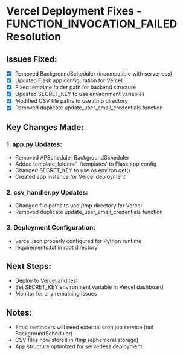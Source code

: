 # Vercel Deployment Fixes - FUNCTION_INVOCATION_FAILED Resolution

## Issues Fixed:
- [x] Removed BackgroundScheduler (incompatible with serverless)
- [x] Updated Flask app configuration for Vercel
- [x] Fixed template folder path for backend structure
- [x] Updated SECRET_KEY to use environment variables
- [x] Modified CSV file paths to use /tmp directory
- [x] Removed duplicate update_user_email_credentials function

## Key Changes Made:

### 1. app.py Updates:
- Removed APScheduler BackgroundScheduler
- Added template_folder='../templates' to Flask app config
- Changed SECRET_KEY to use os.environ.get()
- Created app instance for Vercel deployment

### 2. csv_handler.py Updates:
- Changed file paths to use /tmp directory for Vercel
- Removed duplicate update_user_email_credentials function

### 3. Deployment Configuration:
- vercel.json properly configured for Python runtime
- requirements.txt in root directory

## Next Steps:
- Deploy to Vercel and test
- Set SECRET_KEY environment variable in Vercel dashboard
- Monitor for any remaining issues

## Notes:
- Email reminders will need external cron job service (not BackgroundScheduler)
- CSV files now stored in /tmp (ephemeral storage)
- App structure optimized for serverless deployment

